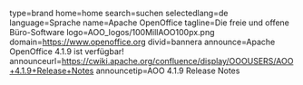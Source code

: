 type=brand
home=home
search=suchen
selectedlang=de
language=Sprache
name=Apache OpenOffice
tagline=Die freie und offene Büro-Software
logo=AOO_logos/100MillAOO100px.png
domain=https://www.openoffice.org
divid=bannera
announce=Apache OpenOffice 4.1.9 ist verfügbar!
announceurl=https://cwiki.apache.org/confluence/display/OOOUSERS/AOO+4.1.9+Release+Notes
announcetip=AOO 4.1.9 Release Notes
~~~~~~
